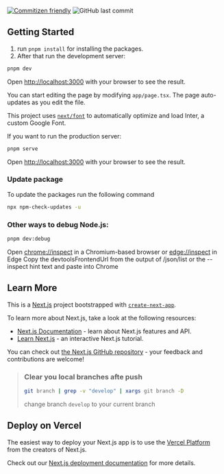 [![Commitizen friendly](https://img.shields.io/badge/commitizen-friendly-brightgreen.svg)](http://commitizen.github.io/cz-cli/)
![GitHub last commit](https://img.shields.io/github/last-commit/cliqbite/cb-client-web)

## Getting Started

1. run `pnpm install` for installing the packages.
2. After that run the development server:

```bash
pnpm dev
```

Open [http://localhost:3000](http://localhost:3000) with your browser to see the result.

You can start editing the page by modifying `app/page.tsx`. The page auto-updates as you edit the file.

This project uses [`next/font`](https://nextjs.org/docs/basic-features/font-optimization) to automatically optimize and load Inter, a custom Google Font.

If you want to run the production server:

```bash
pnpm serve
```

Open [http://localhost:3000](http://localhost:3000) with your browser to see the result.

### Update package

To update the packages run the following command

```bash
npx npm-check-updates -u
```

### Other ways to debug Node.js:

```bash
pnpm dev:debug
```

Open [chrome://inspect](chrome://inspect/) in a Chromium-based browser or [edge://inspect](edge://inspect) in Edge
Copy the devtoolsFrontendUrl from the output of /json/list or the --inspect hint text and paste into Chrome

## Learn More

This is a [Next.js](https://nextjs.org/) project bootstrapped with [`create-next-app`](https://github.com/vercel/next.js/tree/canary/packages/create-next-app).

To learn more about Next.js, take a look at the following resources:

- [Next.js Documentation](https://nextjs.org/docs) - learn about Next.js features and API.
- [Learn Next.js](https://nextjs.org/learn) - an interactive Next.js tutorial.

You can check out [the Next.js GitHub repository](https://github.com/vercel/next.js/) - your feedback and contributions are welcome!

> ### Clear you local branches afte push
>
> ```bash
> git branch | grep -v "develop" | xargs git branch -D
> ```
>
> change branch `develop` to your current branch

## Deploy on Vercel

The easiest way to deploy your Next.js app is to use the [Vercel Platform](https://vercel.com/new?utm_medium=default-template&filter=next.js&utm_source=create-next-app&utm_campaign=create-next-app-readme) from the creators of Next.js.

Check out our [Next.js deployment documentation](https://nextjs.org/docs/deployment) for more details.
